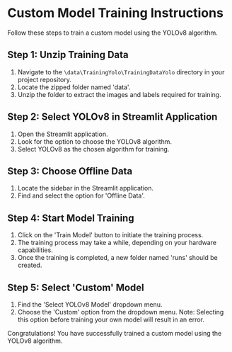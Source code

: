 # Custom Model Training Instructions

Follow these steps to train a custom model using the YOLOv8 algorithm.

## Step 1: Unzip Training Data
1. Navigate to the `\data\TrainingYolo\TrainingDataYolo` directory in your project repository.
2. Locate the zipped folder named 'data'.
3. Unzip the folder to extract the images and labels required for training.

## Step 2: Select YOLOv8 in Streamlit Application
1. Open the Streamlit application.
2. Look for the option to choose the YOLOv8 algorithm.
3. Select YOLOv8 as the chosen algorithm for training.

## Step 3: Choose Offline Data
1. Locate the sidebar in the Streamlit application.
2. Find and select the option for 'Offline Data'.

## Step 4: Start Model Training
1. Click on the 'Train Model' button to initiate the training process.
2. The training process may take a while, depending on your hardware capabilities.
3. Once the training is completed, a new folder named 'runs' should be created.

## Step 5: Select 'Custom' Model
1. Find the 'Select YOLOv8 Model' dropdown menu.
2. Choose the 'Custom' option from the dropdown menu.
   Note: Selecting this option before training your own model will result in an error.

Congratulations! You have successfully trained a custom model using the YOLOv8 algorithm.